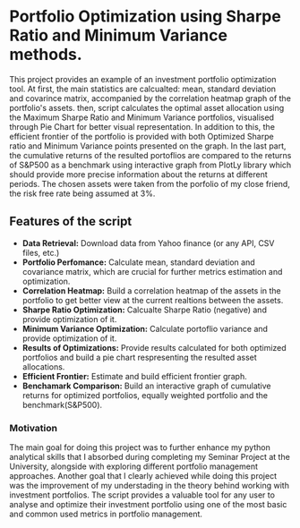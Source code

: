 # Portfolio Optimization using Sharpe Ratio and Minimum Variance methods.

This project provides an example of an investment portfolio optimization tool. At first, the main statistics are calcualted: mean, standard deviation and covarince matrix, accompanied by the correlation heatmap graph of the portfolio's assets. then, script calculates the optimal asset allocation using the Maximum Sharpe Ratio and Minimum Variance portfolios, visualised through Pie Chart for better visual representation. In addition to this, the efficient frontier of the portfolio is provided with both Optimized Sharpe ratio and Minimum Variance points presented on the graph. In the last part, the cumulative returns of the resulted portoflios are compared to the returns of S&P500 as a benchmark using interactive graph from PlotLy library which should provide more precise information about the returns at different periods.
The chosen assets were taken from the porfolio of my close friend, the risk free rate being assumed at 3%. 

## Features of the script
 - **Data Retrieval:** Download data from Yahoo finance (or any API, CSV files, etc.)
 - **Portfolio Perfomance:** Calculate mean, standard deviation and covariance matrix, which are crucial for further metrics estimation and optimization.
 - **Correlation Heatmap:** Build a correlation heatmap of the assets in the portfolio to get better view at the current realtions between the assets.
 - **Sharpe Ratio Optimization:** Calcualte Sharpe Ratio (negative) and provide optimization of it.
 - **Minimum Variance Optimization:** Calculate portoflio variance and provide optimization of it.
 - **Results of Optimizations:** Provide results calculated for both optimized portfolios and build a pie chart respresenting the resulted asset allocations.
 - **Efficient Frontier:** Estimate and build efficient frontier graph.
 - **Benchamark Comparison:** Build an interactive graph of cumulative returns for optimized portfolios, equally weighted portfolio and the benchmark(S&P500).

### Motivation

The main goal for doing this project was to further enhance my python analytical skills that I absorbed during completing my Seminar Project at the University, alongside with exploring different portfolio management approaches. Another goal that I clearly achieved while doing this project was the improvement of my understading in the theory behind working with investment portfolios. 
The script provides a valuable tool for any user to analyse and optimize their investment portfolio using one of the most basic  and common used metrics in portfolio management.
